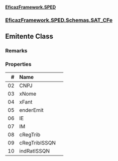 #### [EficazFramework.SPED](EficazFrameworkSPED.md 'EficazFramework SPED')
### [EficazFramework.SPED.Schemas.SAT_CFe](EficazFramework.SPED.Schemas.SAT_CFe.md 'EficazFramework.SPED.Schemas.SAT_CFe')

## Emitente Class

### Remarks
### Properties

| # | Name | |
| ---: | :--- | :--- |
| 02 | CNPJ |  |
| 03 | xNome |  |
| 04 | xFant |  |
| 05 | enderEmit |  |
| 06 | IE |  |
| 07 | IM |  |
| 08 | cRegTrib |  |
| 09 | cRegTribISSQN |  |
| 10 | indRatISSQN |  |
